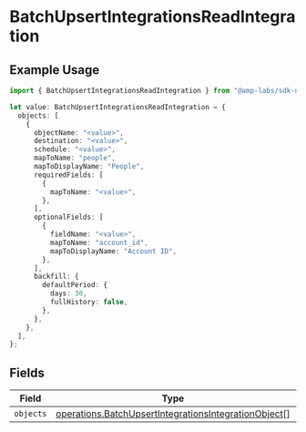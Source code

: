 # BatchUpsertIntegrationsReadIntegration

## Example Usage

```typescript
import { BatchUpsertIntegrationsReadIntegration } from "@amp-labs/sdk-node/models/operations";

let value: BatchUpsertIntegrationsReadIntegration = {
  objects: [
    {
      objectName: "<value>",
      destination: "<value>",
      schedule: "<value>",
      mapToName: "people",
      mapToDisplayName: "People",
      requiredFields: [
        {
          mapToName: "<value>",
        },
      ],
      optionalFields: [
        {
          fieldName: "<value>",
          mapToName: "account_id",
          mapToDisplayName: "Account ID",
        },
      ],
      backfill: {
        defaultPeriod: {
          days: 30,
          fullHistory: false,
        },
      },
    },
  ],
};
```

## Fields

| Field                                                                                                                        | Type                                                                                                                         | Required                                                                                                                     | Description                                                                                                                  |
| ---------------------------------------------------------------------------------------------------------------------------- | ---------------------------------------------------------------------------------------------------------------------------- | ---------------------------------------------------------------------------------------------------------------------------- | ---------------------------------------------------------------------------------------------------------------------------- |
| `objects`                                                                                                                    | [operations.BatchUpsertIntegrationsIntegrationObject](../../models/operations/batchupsertintegrationsintegrationobject.md)[] | :heavy_minus_sign:                                                                                                           | N/A                                                                                                                          |
